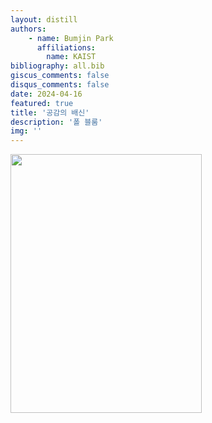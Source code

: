 ```yaml
---
layout: distill
authors: 
    - name: Bumjin Park
      affiliations:
        name: KAIST
bibliography: all.bib
giscus_comments: false
disqus_comments: false
date: 2024-04-16
featured: true
title: '공감의 배신'
description: '폴 블룸'
img: ''
---
```





<img src="https://onedrive.live.com/embed?resid=AE042A624064F8CA%211585&authkey=%21ACogC760j15Oi2c&width=306&height=414" width="306" height="414" />